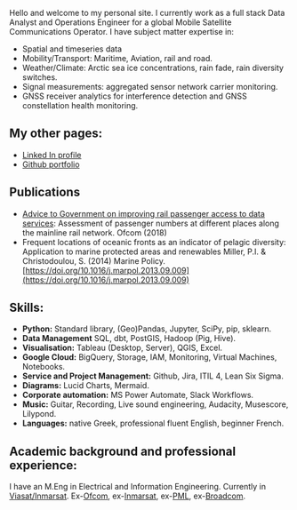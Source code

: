 Hello and welcome to my personal site. 
I currently work as a full stack Data Analyst and Operations Engineer for a global Mobile Satellite Communications Operator.
I have subject matter expertise in:
  - Spatial and timeseries data
  - Mobility/Transport: Maritime, Aviation, rail and road.
  - Weather/Climate: Arctic sea ice concentrations, rain fade, rain diversity switches.
  - Signal measurements: aggregated sensor network carrier monitoring. 
  - GNSS receiver analytics for interference detection and GNSS constellation health monitoring.

## My other pages:
- [Linked In profile](https://www.linkedin.com/in/stelios-christodoulou-4869aa250/)
- [Github portfolio](https://github.com/stelios-c) 

## Publications
- [Advice to Government on improving rail passenger access to data services](https://www.ofcom.org.uk/siteassets/resources/documents/phones-telecoms-and-internet/information-for-industry/other/rail-connectivity-advice-dcms.pdf): Assessment of passenger numbers at different places along the mainline rail network. Ofcom (2018)
- Frequent locations of oceanic fronts as an indicator of pelagic diversity: Application to marine protected areas and renewables Miller, P.I. & Christodoulou, S. (2014) Marine Policy. [https://doi.org/10.1016/j.marpol.2013.09.009](https://doi.org/10.1016/j.marpol.2013.09.009)

## Skills:  
- **Python:** Standard library, (Geo)Pandas, Jupyter, SciPy, pip, sklearn.
- **Data Management** SQL, dbt, PostGIS, Hadoop (Pig, Hive).
- **Visualisation:**  Tableau (Desktop, Server), QGIS, Excel.
- **Google Cloud:** BigQuery, Storage, IAM, Monitoring, Virtual Machines, Notebooks.
- **Service and Project Management:**  Github, Jira, ITIL 4, Lean Six Sigma.  
- **Diagrams:** Lucid Charts, Mermaid.
- **Corporate automation:** MS Power Automate, Slack Workflows.
- **Music:** Guitar, Recording, Live sound engineering, Audacity, Musescore, Lilypond.
- **Languages:** native Greek, professional fluent English, beginner French.


## Academic background and professional experience:
I have an M.Eng in Electrical and Information Engineering. Currently in [Viasat/Inmarsat](https://www.viasat.com/). Ex-[Ofcom](https://www.ofcom.org.uk/), ex-[Inmarsat](https://www.inmarsat.com/), ex-[PML](https://pml.ac.uk/), ex-[Broadcom](https://www.broadcom.com/).
